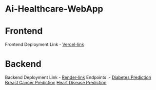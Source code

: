 # Ai-Healthcare-WebApp
# Frontend 
  Frontend Deployment Link - [Vercel-link](https://health-check-lvas.vercel.app/)
# Backend 
  Backend Deployment Link - [Render-link](https://ai-healthcare-webapp.onrender.com)
  Endpoints :- 
    [Diabetes Prediction](https://ai-healthcare-webapp.onrender.com/predict/diabetes)
    [Breast Cancer Prediction](https://ai-healthcare-webapp.onrender.com/predict/breastcancer)
    [Heart Disease Prediction](https://ai-healthcare-webapp.onrender.com/predict/heartdisease)
